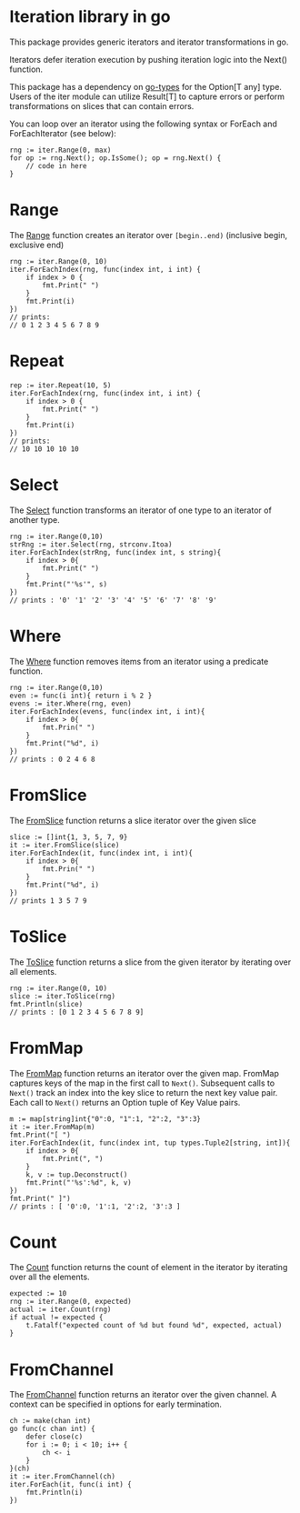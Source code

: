 # Iteration library in go

This package provides generic iterators and iterator transformations in go.

Iterators defer iteration execution by pushing iteration logic into the Next() function.

This package has a dependency on [go-types](https://github.com/patrickhuber/go-types) for the Option[T any] type. Users of the iter module can utilize Result[T] to capture errors or perform transformations on slices that can contain errors. 

You can loop over an iterator using the following syntax or ForEach and ForEachIterator (see below):

```golang
rng := iter.Range(0, max)
for op := rng.Next(); op.IsSome(); op = rng.Next() {
    // code in here
}
```

# Range

The [Range](range.go) function creates an iterator over `[begin..end)` (inclusive begin, exclusive end)

```golang
rng := iter.Range(0, 10)
iter.ForEachIndex(rng, func(index int, i int) {
    if index > 0 {
        fmt.Print(" ")
    }
    fmt.Print(i)
})
// prints:
// 0 1 2 3 4 5 6 7 8 9
```

# Repeat

```golang
rep := iter.Repeat(10, 5)
iter.ForEachIndex(rng, func(index int, i int) {
    if index > 0 {
        fmt.Print(" ")
    }
    fmt.Print(i)
})
// prints:
// 10 10 10 10 10
```
# Select

The [Select](select.go) function transforms an iterator of one type to an iterator of another type. 

```golang
rng := iter.Range(0,10)
strRng := iter.Select(rng, strconv.Itoa)
iter.ForEachIndex(strRng, func(index int, s string){
    if index > 0{
        fmt.Print(" ")
    }
    fmt.Print("'%s'", s)
})
// prints : '0' '1' '2' '3' '4' '5' '6' '7' '8' '9'
```

# Where

The [Where](where.go) function removes items from an iterator using a predicate function.

```golang
rng := iter.Range(0,10)
even := func(i int){ return i % 2 }
evens := iter.Where(rng, even)
iter.ForEachIndex(evens, func(index int, i int){
    if index > 0{
        fmt.Prin(" ")
    }
    fmt.Print("%d", i)
})
// prints : 0 2 4 6 8
```

# FromSlice

The [FromSlice](slice.go) function returns a slice iterator over the given slice

```golang
slice := []int{1, 3, 5, 7, 9}
it := iter.FromSlice(slice)
iter.ForEachIndex(it, func(index int, i int){
    if index > 0{
        fmt.Prin(" ")
    }
    fmt.Print("%d", i)
})
// prints 1 3 5 7 9
```

# ToSlice

The [ToSlice](slice.go) function returns a slice from the given iterator by iterating over all elements.

```golang
rng := iter.Range(0, 10)
slice := iter.ToSlice(rng)
fmt.Println(slice)
// prints : [0 1 2 3 4 5 6 7 8 9]
```

# FromMap

The [FromMap](map.go) function returns an iterator over the given map. FromMap captures keys of the map in the first call to `Next()`. Subsequent calls to `Next()` track an index into the key slice to return the next key value pair. Each call to `Next()` returns an Option tuple of Key Value pairs.

```golang
m := map[string]int{"0":0, "1":1, "2":2, "3":3}
it := iter.FromMap(m)
fmt.Print("[ ")
iter.ForEachIndex(it, func(index int, tup types.Tuple2[string, int]){
    if index > 0{
        fmt.Print(", ")
    }    
    k, v := tup.Deconstruct()
    fmt.Print("'%s':%d", k, v)
})
fmt.Print(" ]")
// prints : [ '0':0, '1':1, '2':2, '3':3 ]
```

# Count 

The [Count](count.go) function returns the count of element in the iterator by iterating over all the elements. 

```golang
expected := 10
rng := iter.Range(0, expected)
actual := iter.Count(rng)
if actual != expected {
    t.Fatalf("expected count of %d but found %d", expected, actual)
}
```

# FromChannel

The [FromChannel](channel.go) function returns an iterator over the given channel. A context can be specified in options for early termination.

```golang
ch := make(chan int)
go func(c chan int) {
    defer close(c)
    for i := 0; i < 10; i++ {
        ch <- i
    }
}(ch)
it := iter.FromChannel(ch)
iter.ForEach(it, func(i int) {
    fmt.Println(i)
})
```